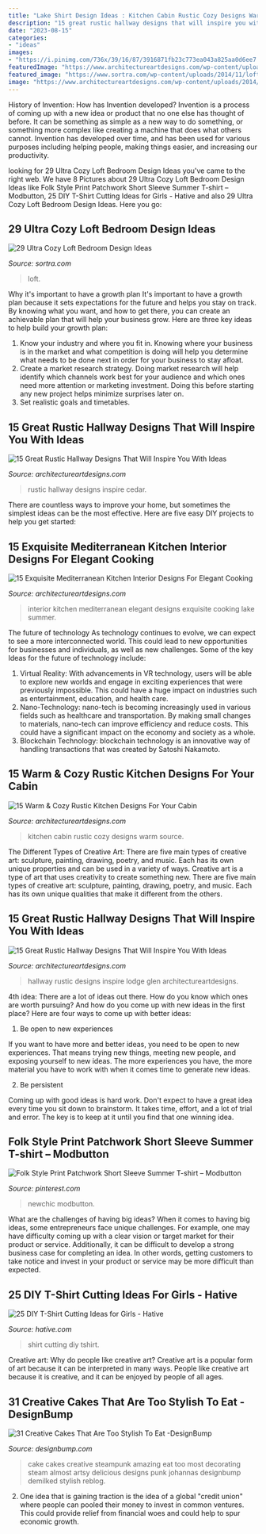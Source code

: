 ```yaml
---
title: "Lake Shirt Design Ideas : Kitchen Cabin Rustic Cozy Designs Warm Source"
description: "15 great rustic hallway designs that will inspire you with ideas"
date: "2023-08-15"
categories:
- "ideas"
images:
- "https://i.pinimg.com/736x/39/16/87/3916871fb23c773ea043a825aa0d6ee7.jpg"
featuredImage: "https://www.architectureartdesigns.com/wp-content/uploads/2015/01/15-Exquisite-Mediterranean-Kitchen-Interior-Designs-For-Elegant-Cooking-3-630x570.jpg"
featured_image: "https://www.sortra.com/wp-content/uploads/2014/11/loft-bedroom-design22.jpg"
image: "https://www.architectureartdesigns.com/wp-content/uploads/2014/10/15-Warm-Cozy-Rustic-Kitchen-Designs-For-Your-Cabin-7-630x420.jpg"
---
```



History of Invention: How has Invention developed?
Invention is a process of coming up with a new idea or product that no one else has thought of before. It can be something as simple as a new way to do something, or something more complex like creating a machine that does what others cannot. Invention has developed over time, and has been used for various purposes including helping people, making things easier, and increasing our productivity.

	

		
looking for 29 Ultra Cozy Loft Bedroom Design Ideas you've came to the right web. We have 8 Pictures about 29 Ultra Cozy Loft Bedroom Design Ideas like Folk Style Print Patchwork Short Sleeve Summer T-shirt – Modbutton, 25 DIY T-Shirt Cutting Ideas for Girls - Hative and also 29 Ultra Cozy Loft Bedroom Design Ideas. Here you go:
		
    
## 29 Ultra Cozy Loft Bedroom Design Ideas

<img loading=lazy src="https://www.sortra.com/wp-content/uploads/2014/11/loft-bedroom-design22.jpg" onerror="this.onerror=null;this.src='https://tse1.mm.bing.net/th?id=OIP.aQ071kTJOKUkCLC4XYpfHQHaLL&amp;pid=15.1';" alt="29 Ultra Cozy Loft Bedroom Design Ideas">

_Source: sortra.com_

>loft. 

	

Why it's important to have a growth plan
It's important to have a growth plan because it sets expectations for the future and helps you stay on track. By knowing what you want, and how to get there, you can create an achievable plan that will help your business grow. Here are three key ideas to help build your growth plan: 
1. Know your industry and where you fit in. Knowing where your business is in the market and what competition is doing will help you determine what needs to be done next in order for your business to stay afloat. 
2. Create a market research strategy. Doing market research will help identify which channels work best for your audience and which ones need more attention or marketing investment. Doing this before starting any new project helps minimize surprises later on. 
3. Set realistic goals and timetables.

    
## 15 Great Rustic Hallway Designs That Will Inspire You With Ideas

<img loading=lazy src="https://www.architectureartdesigns.com/wp-content/uploads/2016/09/15-Great-Rustic-Hallway-Designs-That-Will-Inspire-You-With-Ideas-6.jpg" onerror="this.onerror=null;this.src='https://tse2.mm.bing.net/th?id=OIP.t0u1s4Z_GZ1YQS93Fv_YkgHaLG&amp;pid=15.1';" alt="15 Great Rustic Hallway Designs That Will Inspire You With Ideas">

_Source: architectureartdesigns.com_

>rustic hallway designs inspire cedar. 

	

There are countless ways to improve your home, but sometimes the simplest ideas can be the most effective. Here are five easy DIY projects to help you get started: 

    
## 15 Exquisite Mediterranean Kitchen Interior Designs For Elegant Cooking

<img loading=lazy src="https://www.architectureartdesigns.com/wp-content/uploads/2015/01/15-Exquisite-Mediterranean-Kitchen-Interior-Designs-For-Elegant-Cooking-3-630x570.jpg" onerror="this.onerror=null;this.src='https://tse1.mm.bing.net/th?id=OIP.U3mXT_Ms0BzRFvkFzGPPtAHaGs&amp;pid=15.1';" alt="15 Exquisite Mediterranean Kitchen Interior Designs For Elegant Cooking">

_Source: architectureartdesigns.com_

>interior kitchen mediterranean elegant designs exquisite cooking lake summer. 

	

The future of technology
As technology continues to evolve, we can expect to see a more interconnected world. This could lead to new opportunities for businesses and individuals, as well as new challenges. Some of the key Ideas for the future of technology include: 
1. Virtual Reality: With advancements in VR technology, users will be able to explore new worlds and engage in exciting experiences that were previously impossible. This could have a huge impact on industries such as entertainment, education, and health care.
2. Nano-Technology: nano-tech is becoming increasingly used in various fields such as healthcare and transportation. By making small changes to materials, nano-tech can improve efficiency and reduce costs. This could have a significant impact on the economy and society as a whole. 
3. Blockchain Technology: blockchain technology is an innovative way of handling transactions that was created by Satoshi Nakamoto.

    
## 15 Warm &amp; Cozy Rustic Kitchen Designs For Your Cabin

<img loading=lazy src="https://www.architectureartdesigns.com/wp-content/uploads/2014/10/15-Warm-Cozy-Rustic-Kitchen-Designs-For-Your-Cabin-7-630x420.jpg" onerror="this.onerror=null;this.src='https://tse1.mm.bing.net/th?id=OIP.fFVID8WC6sJynM2OcGBXaQHaE8&amp;pid=15.1';" alt="15 Warm &amp; Cozy Rustic Kitchen Designs For Your Cabin">

_Source: architectureartdesigns.com_

>kitchen cabin rustic cozy designs warm source. 

	

The Different Types of Creative Art: There are five main types of creative art: sculpture, painting, drawing, poetry, and music. Each has its own unique properties and can be used in a variety of ways.
Creative art is a type of art that uses creativity to create something new. There are five main types of creative art: sculpture, painting, drawing, poetry, and music. Each has its own unique qualities that make it different from the others.

    
## 15 Great Rustic Hallway Designs That Will Inspire You With Ideas

<img loading=lazy src="https://www.architectureartdesigns.com/wp-content/uploads/2016/09/15-Great-Rustic-Hallway-Designs-That-Will-Inspire-You-With-Ideas-10.jpg" onerror="this.onerror=null;this.src='https://tse3.mm.bing.net/th?id=OIP.CoI7o1tb3uw3d8G0lEbkCwHaKZ&amp;pid=15.1';" alt="15 Great Rustic Hallway Designs That Will Inspire You With Ideas">

_Source: architectureartdesigns.com_

>hallway rustic designs inspire lodge glen architectureartdesigns. 

	

4th idea:
There are a lot of ideas out there. How do you know which ones are worth pursuing? And how do you come up with new ideas in the first place?
Here are four ways to come up with better ideas:

1. Be open to new experiences

If you want to have more and better ideas, you need to be open to new experiences. That means trying new things, meeting new people, and exposing yourself to new ideas. The more experiences you have, the more material you have to work with when it comes time to generate new ideas.

2. Be persistent

Coming up with good ideas is hard work. Don't expect to have a great idea every time you sit down to brainstorm. It takes time, effort, and a lot of trial and error. The key is to keep at it until you find that one winning idea.

    
## Folk Style Print Patchwork Short Sleeve Summer T-shirt – Modbutton

<img loading=lazy src="https://i.pinimg.com/736x/39/16/87/3916871fb23c773ea043a825aa0d6ee7.jpg" onerror="this.onerror=null;this.src='https://tse1.mm.bing.net/th?id=OIP.WmHwlZ0x-9H2Vj6t12jH4gHaJ3&amp;pid=15.1';" alt="Folk Style Print Patchwork Short Sleeve Summer T-shirt – Modbutton">

_Source: pinterest.com_

>newchic modbutton. 

	

What are the challenges of having big ideas?
When it comes to having big ideas, some entrepreneurs face unique challenges. For example, one may have difficulty coming up with a clear vision or target market for their product or service. Additionally, it can be difficult to develop a strong business case for completing an idea. In other words, getting customers to take notice and invest in your product or service may be more difficult than expected.

    
## 25 DIY T-Shirt Cutting Ideas For Girls - Hative

<img loading=lazy src="https://hative.com/wp-content/uploads/2014/11/diy-tshirt-cutting-ideas/13-white-t-shirt-cutting.jpg" onerror="this.onerror=null;this.src='https://tse2.mm.bing.net/th?id=OIP.C9qucQRicgAfY3Z0SawUuQHaLH&amp;pid=15.1';" alt="25 DIY T-Shirt Cutting Ideas for Girls - Hative">

_Source: hative.com_

>shirt cutting diy tshirt. 

	

Creative art: Why do people like creative art?
Creative art is a popular form of art because it can be interpreted in many ways. People like creative art because it is creative, and it can be enjoyed by people of all ages.

    
## 31 Creative Cakes That Are Too Stylish To Eat -DesignBump

<img loading=lazy src="https://designbump.com/wp-content/uploads/2014/10/creative-cake-ideas-40.jpg" onerror="this.onerror=null;this.src='https://tse4.mm.bing.net/th?id=OIP.PTzJNQsagtEYMPEsJWHTgwHaJx&amp;pid=15.1';" alt="31 Creative Cakes That Are Too Stylish To Eat -DesignBump">

_Source: designbump.com_

>cake cakes creative steampunk amazing eat too most decorating steam almost artsy delicious designs punk johannas designbump demilked stylish reblog. 

	

2. One idea that is gaining traction is the idea of a global "credit union" where people can pooled their money to invest in common ventures. This could provide relief from financial woes and could help to spur economic growth.

